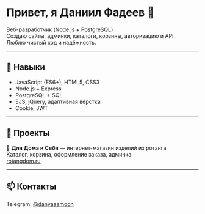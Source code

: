 # Привет, я Даниил Фадеев 👋

Веб-разработчик (Node.js + PostgreSQL)  
Создаю сайты, админки, каталоги, корзины, авторизацию и API.  
Люблю чистый код и надёжность.

---

## 🧩 Навыки

- JavaScript (ES6+), HTML5, CSS3  
- Node.js + Express  
- PostgreSQL + SQL  
- EJS, jQuery, адаптивная вёрстка  
- Cookie, JWT  

---

## 🚀 Проекты

🛒 **Для Дома и Себя** — интернет-магазин изделий из ротанга  
Каталог, корзина, оформление заказа, админка.  
[rotangdom.ru](https://rotangdom.ru)

---

## 📫 Контакты

Telegram: [@danyaaamoon](https://t.me/danyaaamoon)
